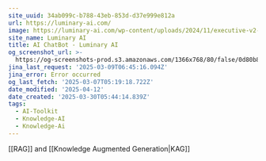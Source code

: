 ```yaml
---
site_uuid: 34ab099c-b788-43eb-853d-d37e999e812a
url: https://luminary-ai.com/
image: https://luminary-ai.com/wp-content/uploads/2024/11/executive-v2-300.png
site_name: Luminary AI
title: AI ChatBot - Luminary AI
og_screenshot_url: >-
  https://og-screenshots-prod.s3.amazonaws.com/1366x768/80/false/0d80b887d5c7d8b3f515079c2f3ac78a1870c08f81e98154b5644d3c097ac529.jpeg
jina_last_request: '2025-03-09T06:45:16.094Z'
jina_error: Error occurred
og_last_fetch: '2025-03-07T05:19:18.722Z'
date_modified: '2025-04-12'
date_created: '2025-03-30T05:44:14.839Z'
tags:
  - AI-Toolkit
  - Knowledge-AI
  - Knowledge-Ai
---
```


































































[[RAG]] and [[Knowledge Augmented Generation|KAG]]
